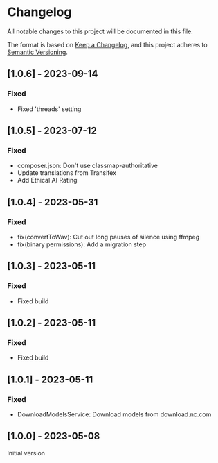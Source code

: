 # Changelog
All notable changes to this project will be documented in this file.

The format is based on [Keep a Changelog](https://keepachangelog.com/en/1.0.0/),
and this project adheres to [Semantic Versioning](https://semver.org/spec/v2.0.0.html).

## [1.0.6] - 2023-09-14

### Fixed

- Fixed 'threads' setting

## [1.0.5] - 2023-07-12

### Fixed
 - composer.json: Don't use classmap-authoritative
 - Update translations from Transifex
 - Add Ethical AI Rating

## [1.0.4] - 2023-05-31

### Fixed

 - fix(convertToWav): Cut out long pauses of silence using ffmpeg
 - fix(binary permissions): Add a migration step

## [1.0.3] - 2023-05-11

### Fixed

- Fixed build

## [1.0.2] - 2023-05-11

### Fixed

- Fixed build

## [1.0.1] - 2023-05-11

### Fixed
- DownloadModelsService: Download models from download.nc.com

## [1.0.0] - 2023-05-08
Initial version
